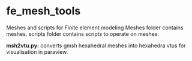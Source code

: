 # fe_mesh_tools
Meshes and scripts for Finite element modeling
Meshes folder contains meshes.
scripts folder contains scripts to operate on meshes.

**msh2vtu.py:** converts gmsh hexahedral meshes into hexahedra vtus for visualisation in paraview.

